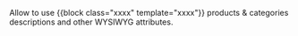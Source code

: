Allow to use {{block class="xxxx" template="xxxx"}} products & categories descriptions and other WYSIWYG attributes.
